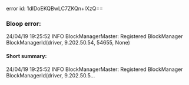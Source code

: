 error id: 1dIDoEKQBwLC7ZKQn+lXzQ==
### Bloop error:

24/04/19 19:25:52 INFO BlockManagerMaster: Registered BlockManager BlockManagerId(driver, 9.202.50.54, 54655, None)
#### Short summary: 

24/04/19 19:25:52 INFO BlockManagerMaster: Registered BlockManager BlockManagerId(driver, 9.202.50.5...